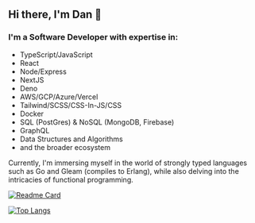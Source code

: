 ## Hi there, I'm Dan 👋

### I'm a Software Developer with expertise in:
- TypeScript/JavaScript
- React
- Node/Express
- NextJS
- Deno
- AWS/GCP/Azure/Vercel
- Tailwind/SCSS/CSS-In-JS/CSS
- Docker
- SQL (PostGres) & NoSQL (MongoDB, Firebase)
- GraphQL
- Data Structures and Algorithms
- and the broader ecosystem

Currently, I'm immersing myself in the world of strongly typed languages such as Go and Gleam (compiles to Erlang), while also delving into the intricacies of functional programming.

[![Readme Card](https://github-readme-stats.vercel.app/api?username=danditomaso&show_icons=true&theme=react&rank_icon=github&card_width=475)](https://github.com/danditomaso/github-readme-stats)

[![Top Langs](https://github-readme-stats.vercel.app/api/top-langs/?username=danditomaso&show_icons=true&theme=react&card_width=475)](https://github.com/danditomaso/github-readme-stats)
